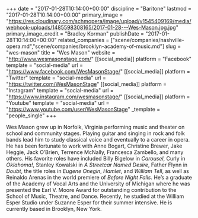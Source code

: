 +++
date = "2017-01-28T10:14:00+00:00"
discipline = "Baritone"
lastmod = "2017-01-28T10:14:00+00:00"
primary_image = "https://res.cloudinary.com/schmopera/image/upload/v1545409169/media/webhook-uploads/1485598308165/2017-01-28---Wes-Mason.jpg.jpg"
primary_image_credit = "Bradley Korman"
publishDate = "2017-01-28T10:14:00+00:00"
related_companies = ["scene/companies/nashville-opera.md","scene/companies/brooklyn-academy-of-music.md"]
slug = "wes-mason"
title = "Wes Mason"
website = "http://www.wesmasonstage.com/"
[[social_media]]
platform = "Facebook"
template = "social-media"
url = "https://www.facebook.com/WesMasonStage/"
[[social_media]]
platform = "Twitter"
template = "social-media"
url = "https://twitter.com/WesMasonStage"
[[social_media]]
platform = "Instagram"
template = "social-media"
url = "https://www.instagram.com/wesmasonstage/"
[[social_media]]
platform = "Youtube"
template = "social-media"
url = "https://www.youtube.com/user/WesMasonStage"
_template = "people_single"
+++

Wes Mason grew up in Norfolk, Virginia performing music and theater on school and community stages. Playing guitar and singing in rock and folk bands lead him to study classical voice and eventually to a career in opera. He has been fortunate to work with Anne Bogart, Christine Brewer, Jake Heggie, Jack O’Brien, Terrence McNally, Francesca Zambello, and many others. His favorite roles have included Billy Bigelow in *Carousel*, Curly in *Oklahoma!*, Stanley Kowalski in *A Streetcar Named Desire*, Father Flynn in *Doubt*, the title roles in *Eugene Onegin*, *Hamlet*, and *William Tell*, as well as Reinaldo Arenas in the world premiere of *Before Night Falls*. He’s a graduate of the Academy of Vocal Arts and the University of Michigan where he was presented the Earl V. Moore Award for outstanding contribution to the School of Music, Theatre, and Dance. Recently, he studied at the William Esper Studio under Suzanne Esper for their summer intensive. He is currently based in Brooklyn, New York.
